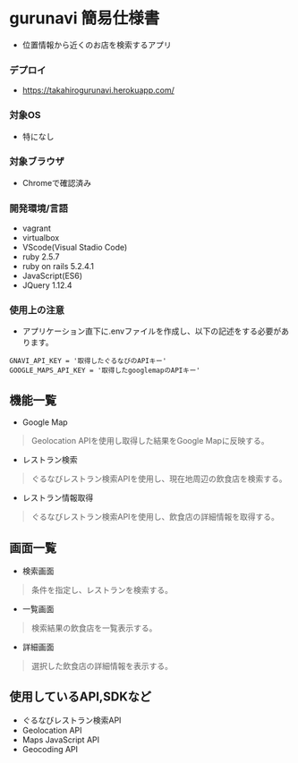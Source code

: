 # gurunavi 簡易仕様書
- 位置情報から近くのお店を検索するアプリ

### デプロイ
- https://takahirogurunavi.herokuapp.com/
### 対象OS
- 特になし
### 対象ブラウザ
- Chromeで確認済み
### 開発環境/言語
- vagrant  
- virtualbox  
- VScode(Visual Stadio Code)  
- ruby 2.5.7  
- ruby on rails 5.2.4.1  
- JavaScript(ES6)  
- JQuery 1.12.4 
### 使用上の注意
- アプリケーション直下に.envファイルを作成し、以下の記述をする必要があります。
```
GNAVI_API_KEY = '取得したぐるなびのAPIキー'
GOOGLE_MAPS_API_KEY = '取得したgooglemapのAPIキー'
```

## 機能一覧
- Google Map  
> Geolocation APIを使用し取得した結果をGoogle Mapに反映する。  
- レストラン検索  
> ぐるなびレストラン検索APIを使用し、現在地周辺の飲食店を検索する。  
- レストラン情報取得  
> ぐるなびレストラン検索APIを使用し、飲食店の詳細情報を取得する。
  
## 画面一覧
- 検索画面  
> 条件を指定し、レストランを検索する。  
- 一覧画面  
> 検索結果の飲食店を一覧表示する。  
- 詳細画面  
> 選択した飲食店の詳細情報を表示する。
  
## 使用しているAPI,SDKなど
- ぐるなびレストラン検索API  
- Geolocation API  
- Maps JavaScript API  
- Geocoding API  

